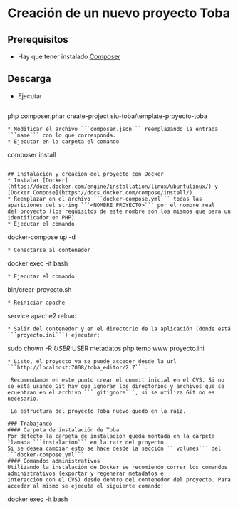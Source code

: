 # Creación de un nuevo proyecto Toba

## Prerequisitos
 * Hay que tener instalado [Composer](https://getcomposer.org/)

## Descarga
 * Ejecutar  
   ```
php composer.phar create-project siu-toba/template-proyecto-toba <CARPETA DESTINO>
   ```
 * Modificar el archivo ```composer.json``` reemplazando la entrada ```name``` con lo que corresponda.
 * Ejecutar en la carpeta el comando  
   ```
composer install
   ```

## Instalación y creación del proyecto con Docker
 * Instalar [Docker](https://docs.docker.com/engine/installation/linux/ubuntulinux/) y [Docker Compose](https://docs.docker.com/compose/install/)
 * Reemplazar en el archivo ```docker-compose.yml``` todas las apariciones del string ```<NOMBRE PROYECTO>``` por el nombre real
 del proyecto (los requisitos de este nombre son los mismos que para un identificador en PHP).
 * Ejecutar el comando  
   ```
docker-compose up -d
   ```
 * Conectarse al contenedor  
   ```
docker exec -it <NOMBRE PROYECTO> bash
   ```
 * Ejecutar el comando  
   ```
bin/crear-proyecto.sh
   ```
 * Reiniciar apache  
   ```
service apache2 reload
   ```
 * Salir del contenedor y en el directorio de la aplicación (donde está ```proyecto.ini```) ejecutar:  
   ```
sudo chown -R $USER:$USER metadatos php temp www proyecto.ini
   ```
 * Listo, el proyecto ya se puede acceder desde la url ```http://localhost:7008/toba_editor/2.7```.
 
    Recomendamos en este punto crear el commit inicial en el CVS. Si no se está usando Git hay que ignorar los directorios y archivos que se ecuentran en el archivo ```.gitignore```, si se utiliza Git no es necesario.  
    
    La estructura del proyecto Toba nuevo quedó en la raíz.

### Trabajando
#### Carpeta de instalación de Toba
Por defecto la carpeta de instalación queda montada en la carpeta llamada ```instalacion``` en la raíz del proyecto.
 Si se desea cambiar esto se hace desde la sección ```volumes``` del ```docker-compose.yml```
#### Comandos administrativos
Utilizando la instalación de Docker se recomiendo correr los comandos administrativos (exportar y regenerar metadatos e
interacción con el CVS) desde dentro del contenedor del proyecto. Para acceder al mismo se ejecuta el siguiente comando:
```
docker exec -it <NOMBRE PROYECTO> bash
```


